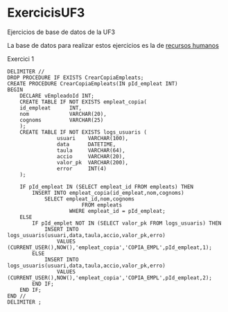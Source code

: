 # ExercicisUF3
Ejercicios de base de datos de la UF3 

La base de datos para realizar estos ejercicios es la de [recursos humanos](https://www.sapalomera.cat/moodlecf/pluginfile.php/43573/mod_resource/content/0/bbdd_rrhh_v2%20%286%29.sql)

Exercici 1 
```mysql
DELIMITER //
DROP PROCEDURE IF EXISTS CrearCopiaEmpleats;
CREATE PROCEDURE CrearCopiaEmpleats(IN pId_empleat INT)
BEGIN
    DECLARE vEmpleadoId INT;
    CREATE TABLE IF NOT EXISTS empleat_copia(
	id_empleat		INT,
    nom				VARCHAR(20),
    cognoms			VARCHAR(25)
	);
	CREATE TABLE IF NOT EXISTS logs_usuaris ( 
				usuari    VARCHAR(100), 
                data      DATETIME, 
                taula     VARCHAR(64),       
                accio     VARCHAR(20),       
                valor_pk  VARCHAR(200),       
                error     INT(4) 
	);
    
    IF pId_empleat IN (SELECT empleat_id FROM empleats) THEN
		INSERT INTO empleat_copia(id_empleat,nom,cognoms)
			SELECT empleat_id,nom,cognoms
						FROM empleats
					WHERE empleat_id = pId_empleat;
	ELSE
		IF pId_emplet NOT IN (SELECT valor_pk FROM logs_usuaris) THEN
			INSERT INTO logs_usuaris(usuari,data,taula,accio,valor_pk,erro)
				VALUES (CURRENT_USER(),NOW(),'empleat_copia','COPIA_EMPL',pId_empleat,1);
		ELSE 
			INSERT INTO logs_usuaris(usuari,data,taula,accio,valor_pk,erro)
				VALUES (CURRENT_USER(),NOW(),'empleat_copia','COPIA_EMPL',pId_empleat,2);
		END IF;
	END IF;
END //
DELIMITER ;
```
